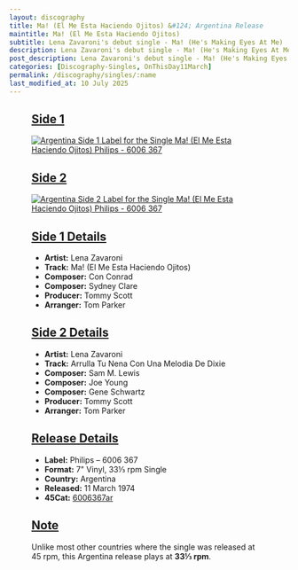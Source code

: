 ```yaml
---
layout: discography
title: Ma! (El Me Esta Haciendo Ojitos) &#124; Argentina Release
maintitle: Ma! (El Me Esta Haciendo Ojitos)
subtitle: Lena Zavaroni's debut single - Ma! (He's Making Eyes At Me)
description: Lena Zavaroni's debut single - Ma! (He's Making Eyes At Me).
post_description: Lena Zavaroni's debut single - Ma! (He's Making Eyes At Me).
categories: [Discography-Singles, OnThisDay11March]
permalink: /discography/singles/:name
last_modified_at: 10 July 2025
---
```


<figure class="fig1">
<div class="CardLayout">
<div class="CardItem">
<h2 id="infobox1" class="infobox"><a href="#infobox1">Side 1</a></h2>
<div class="CardItem split">
<a href="/assets/images/singles/ma-hes-making-eyes-at-me/ma-hes-making-eyes-at-me-argentina-side-1.png">
<img src="/assets/images/singles/ma-hes-making-eyes-at-me/ma-hes-making-eyes-at-me-argentina-side-1.png" class="full-width zoom-in" alt="Argentina Side 1 Label for the Single Ma! (El Me Esta Haciendo Ojitos) Philips - 6006 367" />
</a>
</div></div></div>
</figure>

<figure class="fig2">
<div class="CardLayout">
<div class="CardItem">
<h2 id="infobox2" class="infobox"><a href="#infobox2">Side 2</a></h2>
<div class="CardItem split">
<a href="/assets/images/singles/ma-hes-making-eyes-at-me/ma-hes-making-eyes-at-me-argentina-side-2.png">
<img src="/assets/images/singles/ma-hes-making-eyes-at-me/ma-hes-making-eyes-at-me-argentina-side-2.png" class="full-width zoom-in" alt="Argentina Side 2 Label for the Single Ma! (El Me Esta Haciendo Ojitos) Philips - 6006 367" />
</a>
</div></div></div>
</figure>

<figure class="fig1">
<div class="CardLayout CardLayout-Height1">
<div class="CardItem">
<h2 id="infobox3" class="infobox"><a href="#infobox3">Side 1 Details</a></h2>
<div class="CardItem split">
<ul>
  <li><strong>Artist:</strong> Lena Zavaroni</li>
  <li><strong>Track:</strong> Ma! (El Me Esta Haciendo Ojitos)</li>
  <li><strong>Composer:</strong> Con Conrad</li>
  <li><strong>Composer:</strong> Sydney Clare</li>
  <li><strong>Producer:</strong> Tommy Scott</li>
  <li><strong>Arranger:</strong> Tom Parker</li>
</ul>
</div></div></div>
</figure>

<figure class="fig2">
<div class="CardLayout CardLayout-Height1">
<div class="CardItem">
<h2 id="infobox4" class="infobox"><a href="#infobox4">Side 2 Details</a></h2>
<div class="CardItem split">
<ul>
  <li><strong>Artist:</strong> Lena Zavaroni</li>
  <li><strong>Track:</strong> Arrulla Tu Nena Con Una Melodia De Dixie</li>
  <li><strong>Composer:</strong> Sam M. Lewis</li>
  <li><strong>Composer:</strong> Joe Young</li>
  <li><strong>Composer:</strong> Gene Schwartz</li>
  <li><strong>Producer:</strong> Tommy Scott</li>
  <li><strong>Arranger:</strong> Tom Parker</li>
</ul>
</div></div></div>
</figure>

<figure class="fig5">
<div class="CardLayout">
<div class="CardItem">
<h2 id="infobox5" class="infobox"><a href="#infobox5">Release Details</a></h2>
<div class="CardItem split">
<ul>
  <li><strong>Label:</strong> Philips – 6006 367</li>
  <li><strong>Format:</strong> 7" Vinyl, 33⅓ rpm Single</li>
  <li><strong>Country:</strong> Argentina</li>
  <li><strong>Released:</strong> 11 March 1974</li>
  <li><strong>45Cat:</strong> <a class="external-link" href="http://www.45cat.com/record/6006367ar">6006367ar</a></li>
</ul>
</div></div></div>
</figure>

<figure class="fig6">
<div class="CardLayout">
<div class="CardItem">
<h2 id="infobox6" class="infobox"><a href="#infobox6">Note</a></h2>
<div class="CardItem split">
<p>Unlike most other countries where the single was released at 45 rpm, this Argentina release plays at <strong>33⅓ rpm</strong>.</p>
</div></div></div>
</figure>

<style>
.CardLayout-Height1 {height: 338.5px;}
@media screen and (orientation:portrait) {.CardLayout-Height1 {height: unset;}}
</style>
